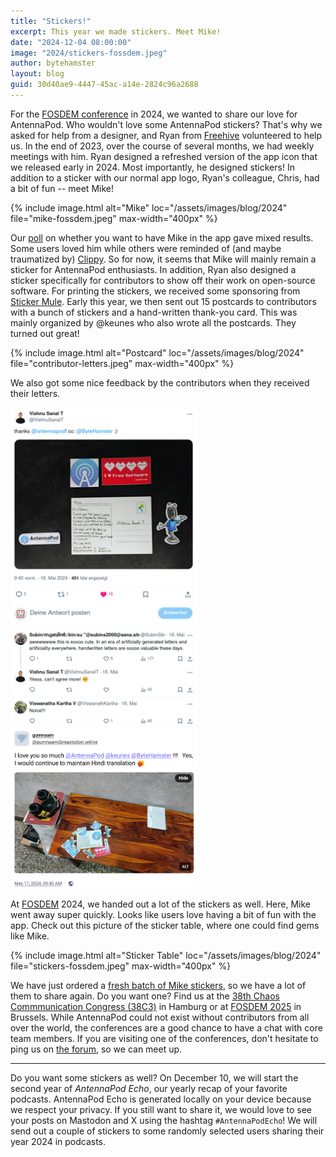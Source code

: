 ```yaml
---
title: "Stickers!"
excerpt: This year we made stickers. Meet Mike!
date: "2024-12-04 08:00:00"
image: "2024/stickers-fossdem.jpeg"
author: bytehamster
layout: blog
guid: 30d40ae9-4447-45ac-a14e-2824c96a2688
---
```


For the [FOSDEM conference](https://fosdem.org/) in 2024, we wanted to share our love for AntennaPod. Who wouldn't love some AntennaPod stickers? That's why we asked for help from a designer, and Ryan from [Freehive](https://www.freehive.com/) volunteered to help us. In the end of 2023, over the course of several months, we had weekly meetings with him. Ryan designed a refreshed version of the app icon that we released early in 2024. Most importantly, he designed stickers! In addition to a sticker with our normal app logo, Ryan's colleague, Chris, had a bit of fun -- meet Mike!

{% include image.html
   alt="Mike"
   loc="/assets/images/blog/2024"
   file="mike-fossdem.jpeg"
   max-width="400px"
%}

Our [poll](https://fosstodon.org/@AntennaPod/112819690779529744) on whether you want to have Mike in the app gave mixed results. Some users loved him while others were reminded of (and maybe traumatized by) [Clippy](https://en.wikipedia.org/wiki/Office_Assistant). So for now, it seems that Mike will mainly remain a sticker for AntennaPod enthusiasts. In addition, Ryan also designed a sticker specifically for contributors to show off their work on open-source software. For printing the stickers, we received some sponsoring from [Sticker Mule](https://www.stickermule.com/). Early this year, we then sent out 15 postcards to contributors with a bunch of stickers and a hand-written thank-you card. This was mainly organized by @keunes who also wrote all the postcards. They turned out great!

{% include image.html
   alt="Postcard"
   loc="/assets/images/blog/2024"
   file="contributor-letters.jpeg"
   max-width="400px"
%}

We also got some nice feedback by the contributors when they received their letters.

[<img alt="Feedback 1" src="/assets/images/blog/2024/stickers-feedback-1.png" style="max-width: 300px;" />](https://x.com/VishnuSanalT/status/1791010886356013392) [<img alt="Feedback 2" src="/assets/images/blog/2024/stickers-feedback-2.png" style="max-width: 300px;" />](https://mastodon.online/@gumnaam/112455295346997188)

At [FOSDEM](https://fosdem.org/) 2024, we handed out a lot of the stickers as well. Here, Mike went away super quickly. Looks like users love having a bit of fun with the app. Check out this picture of the sticker table, where one could find gems like Mike.

{% include image.html
   alt="Sticker Table"
   loc="/assets/images/blog/2024"
   file="stickers-fossdem.jpeg"
   max-width="400px"
%}

We have just ordered a [fresh batch of Mike stickers](https://forum.antennapod.org/t/more-mikes-well-stickers/5731), so we have a lot of them to share again. Do you want one? Find us at the [38th Chaos Commmunication Congress (38C3)](https://www.ccc.de/en/updates/2024/38c3-illegal-instructions) in Hamburg or at [FOSDEM 2025](https://fosdem.org/) in Brussels. While AntennaPod could not exist without contributors from all over the world, the conferences are a good chance to have a chat with core team members. If you are visiting one of the conferences, don't hesitate to ping us on [the forum](https://forum.antennapod.org/), so we can meet up.

---

Do you want some stickers as well? On December 10, we will start the second year of *AntennaPod Echo*, our yearly recap of your favorite podcasts. AntennaPod Echo is generated locally on your device because we respect your privacy. If you still want to share it, we would love to see your posts on Mastodon and X using the hashtag `#AntennaPodEcho`! We will send out a couple of stickers to some randomly selected users sharing their year 2024 in podcasts.

